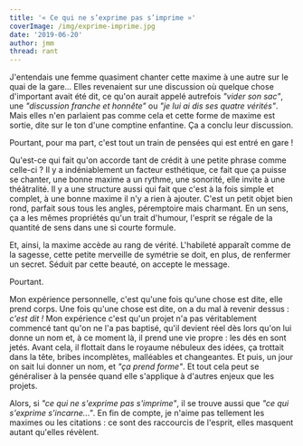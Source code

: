 ```yaml
---
title: '« Ce qui ne s’exprime pas s’imprime »'
coverImage: /img/exprime-imprime.jpg
date: '2019-06-20'
author: jmm
thread: rant
---
```


J'entendais une femme quasiment chanter cette maxime à une autre sur le quai de la gare... Elles revenaient sur une discussion où quelque chose d'important avait été dit, ce qu'on aurait appelé autrefois _"vider son sac"_, une _"discussion franche et honnête"_ ou _"je lui ai dis ses quatre vérités"_. Mais elles n'en parlaient pas comme cela et cette forme de maxime est sortie, dite sur le ton d'une comptine enfantine. Ça a conclu leur discussion.

Pourtant, pour ma part, c'est tout un train de pensées qui est entré en gare !


Qu'est-ce qui fait qu'on accorde tant de crédit à une petite phrase comme celle-ci ? Il y a indéniablement un facteur esthétique, ce fait que ça puisse se chanter, une bonne maxime a un rythme, une sonorité, elle invite à une théâtralité. Il y a une structure aussi qui fait que c'est à la fois simple et complet, à une bonne maxime il n'y a rien à ajouter. C'est un petit objet bien rond, parfait sous tous les angles, péremptoire mais charmant. En un sens, ça a les mêmes propriétés qu'un trait d'humour, l'esprit se régale de la quantité de sens dans une si courte formule.

Et, ainsi, la maxime accède au rang de vérité. L'habileté apparaît comme de la sagesse, cette petite merveille de symétrie se doit, en plus, de renfermer un secret. Séduit par cette beauté, on accepte le message.

Pourtant.

Mon expérience personnelle, c'est qu'une fois qu'une chose est dite, elle prend corps. Une fois qu'une chose est dite, on a du mal à revenir dessus : _c'est dit !_ Mon expérience c'est qu'un projet n'a pas véritablement commencé tant qu'on ne l'a pas baptisé, qu'il devient réel dès lors qu'on lui donne un nom et, à ce moment là, il prend une vie propre : les dés en sont jetés. Avant cela, il flottait dans le royaume nébuleux des idées, ça trottait dans la tête, bribes incomplètes, malléables et changeantes. Et puis, un jour on sait lui donner un nom, et _"ça prend forme"_. Et tout cela peut se généraliser à la pensée quand elle s'applique à d'autres enjeux que les projets.

Alors, si _"ce qui ne s'exprime pas s'imprime"_, il se trouve aussi que _"ce qui s'exprime s'incarne..."_. En fin de compte, je n'aime pas tellement les maximes ou les citations : ce sont des raccourcis de l'esprit, elles masquent autant qu'elles révèlent.
